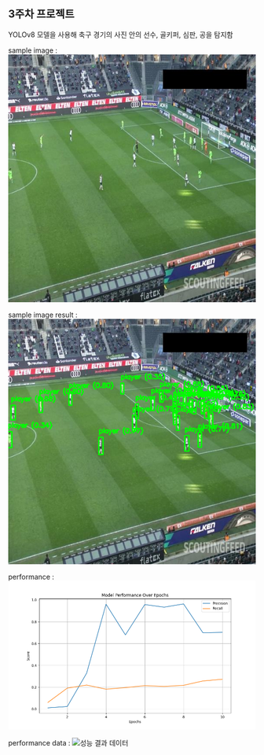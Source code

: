 ## 3주차 프로젝트

YOLOv8 모델을 사용해 축구 경기의 사진 안의 선수, 골키퍼, 심판, 공을 탐지함

sample image : ![예시 이미지](image/test_image.jpg)

sample image result : ![예시 이미지 결과](image/test_image_result.png)

performance : ![성능 결과 그래프](image/graph.png)

performance data : ![성능 결과 데이터](image/visualization_result.png)
